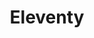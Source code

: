 ---
title: 'Eleventy'
pageIntro: 'A collection of Eleventy topics, tips and tricks to use in daily web development.'
collection: 'eleventy'
eleventyNavigation:
  key: Eleventy
  order: 4  
layout: 'layouts/topic-overview.html'
---